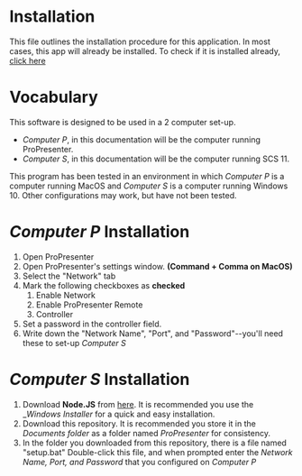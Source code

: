 # Installation
This file outlines the installation procedure for this application. In most cases, this app will already be installed. To check if it is installed already, [click here](README.md#installation)

# Vocabulary
This software is designed to be used in a 2 computer set-up.

* *Computer P*, in this documentation will be the computer running ProPresenter.
* *Computer S*, in this documentation will be the computer running SCS 11.

This program has been tested in an environment in which *Computer P* is a computer running MacOS and *Computer S* is a computer running Windows 10. Other configurations may work, but have not been tested.

# *Computer P* Installation
1. Open ProPresenter
1. Open ProPresenter's settings window. __(Command + Comma on MacOS)__
1. Select the "Network" tab
1. Mark the following checkboxes as __checked__
   1. Enable Network
   1. Enable ProPresenter Remote
   1. Controller
1. Set a password in the controller field.
1. Write down the "Network Name", "Port", and "Password"--you'll need these to set-up *Computer S*

# *Computer S* Installation
1. Download __Node.JS__ from [here](https://nodejs.org/en/download/). It is recommended you use the __Windows Installer_ for a quick and easy installation.
1. Download this repository. It is recommended you store it in the *Documents folder* as a folder named *ProPresenter* for consistency.
1. In the folder you downloaded from this repository, there is a file named "setup.bat" Double-click this file, and when prompted enter the *Network Name, Port, and Password* that you configured on *Computer P*

